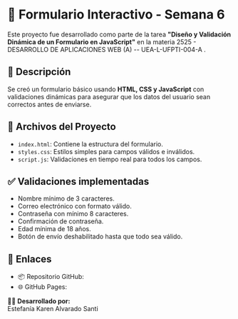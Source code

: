 # 📝 Formulario Interactivo - Semana 6

Este proyecto fue desarrollado como parte de la tarea **"Diseño y Validación Dinámica de un Formulario en JavaScript"** en la materia 2525 - DESARROLLO DE APLICACIONES WEB (A) -- UEA-L-UFPTI-004-A .

## 📌 Descripción

Se creó un formulario básico usando **HTML, CSS y JavaScript** con validaciones dinámicas para asegurar que los datos del usuario sean correctos antes de enviarse.

## 📁 Archivos del Proyecto

- `index.html`: Contiene la estructura del formulario.
- `styles.css`: Estilos simples para campos válidos e inválidos.
- `script.js`: Validaciones en tiempo real para todos los campos.

## ✅ Validaciones implementadas

- Nombre mínimo de 3 caracteres.
- Correo electrónico con formato válido.
- Contraseña con mínimo 8 caracteres.
- Confirmación de contraseña.
- Edad mínima de 18 años.
- Botón de envío deshabilitado hasta que todo sea válido.

## 🚀 Enlaces

- 📦 Repositorio GitHub: 
- 🌐 GitHub Pages: 


👩‍💻 **Desarrollado por:**  
Estefanía Karen Alvarado Santi

